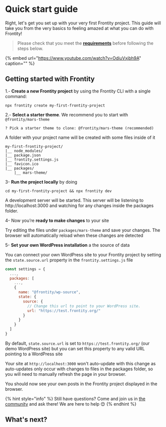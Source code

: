 # Quick start guide

Right, let's get you set up with your very first Frontity project. This guide will take you from the very basics to feeling amazed at what you can do with Frontity!

> Please check that you meet the [**requirements**](README.md#requirements) before following the steps below.

{% embed url="https://www.youtube.com/watch?v=OdiuVxjbh9A" caption="" %}

## Getting started with Frontity

1.-  **Create a new Frontity project** by using the Frontity CLI with a single command:

```text
npx frontity create my-first-frontity-project
```

2.-  **Select a starter theme**. We recommend you to start with `@frontity/mars-theme`

```
? Pick a starter theme to clone: @frontity/mars-theme (recommended)
```

A folder with your project name will be created with some files inside of it

```
my-first-frontity-project/
|__ node_modules/
|__ package.json
|__ frontity.settings.js
|__ favicon.ico
|__ packages/
    |__ mars-theme/
```

3- **Run the project locally** by doing

```
cd my-first-frontity-project && npx frontity dev
```

A development server will be started. This server will be listening to http://localhost:3000 and watching for any changes inside the packages folder.


4- Now you’re **ready to make changes** to your site

Try editing the files under `packages/mars-theme` and save your changes. The browser will automatically reload when these changes are detected

5- **Set your own WordPress installation** a the source of data 

You can connect your own WordPress site to your Frontity project by setting the `state.source.url` property in the `frontity.settings.js` file

```javascript
const settings = {
  ...,
  packages: [
    ...,
    {
      name: "@frontity/wp-source",
      state: {
        source: {
          // Change this url to point to your WordPress site.
          url: "https://test.frontity.org/"
        }
      }
    }
  ]
}
```

By default, `state.source.url` is set to `https://test.frontity.org/` (our demo WordPress site) but you can set this property to any valid URL pointing to a WordPress site

Your site at `http://localhost:3000` won't auto-update with this change as auto-updates only occur with changes to files in the packages folder, so you will need to manually refresh the page in your browser.

You should now see your own posts in the Frontity project displayed in the browser.

{% hint style="info" %}
Still have questions? Come and join us in [the community](https://community.frontity.org/) and ask there! We are here to help 😊
{% endhint %}

## What's next?


